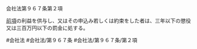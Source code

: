会社法第９６７条第２項

[前項](会社法＿＿＿＿第９６７条第１項)の利益を供与し、又はその申込み若しくは約束をした者は、三年以下の懲役又は三百万円以下の罰金に処する。

#会社法
#会社法/第９６７条
#会社法/第９６７条/第２項
